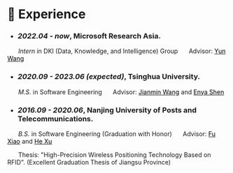 # 📖 Experience
<!-- # <font color=Black>Experience</font> -->
- ### *2022.04 - now*, Microsoft Research Asia. 

&nbsp;&ensp;&ensp;&ensp;*Intern* in DKI (Data, Knowledge, and Intelligence) Group
&ensp;&ensp;&ensp;Advisor: [<font color=Black>Yun Wang</font>](https://www.microsoft.com/en-us/research/people/wangyun/)

- ### *2020.09 - 2023.06 (expected)*, Tsinghua University. 

&nbsp;&ensp;&ensp;&ensp;*M.S.* in Software Engineering 
&ensp;&ensp;&ensp;Advisor: [<font color=Black>Jianmin Wang</font>](https://www.thss.tsinghua.edu.cn/faculty/wangjianmin.htm) and [<font color=Black>Enya Shen</font>](https://www.thss.tsinghua.edu.cn/faculty/shenenya.htm)

- ### *2016.09 - 2020.06*,  Nanjing University of Posts and Telecommunications. 

&nbsp;&ensp;&ensp;&ensp;*B.S.* in Software Engineering (Graduation with Honor)
&ensp;&ensp;&ensp;Advisor: [<font color=Black>Fu Xiao</font>](https://yjs.njupt.edu.cn/dsgl/nocontrol/college/dsfcxq.htm?dsJbxxId=9B9D05C52A832DCFE050007F01006EFE) and [<font color=Black>He Xu</font>](https://yjs.njupt.edu.cn/dsgl/nocontrol/college/dsfcxq.htm?dsJbxxId=9B9D05C52C752DCFE050007F01006EFE)

&ensp;&ensp;&ensp; Thesis: "High-Precision Wireless Positioning Technology Based on RFID". (Excellent Graduation Thesis of Jiangsu Province)